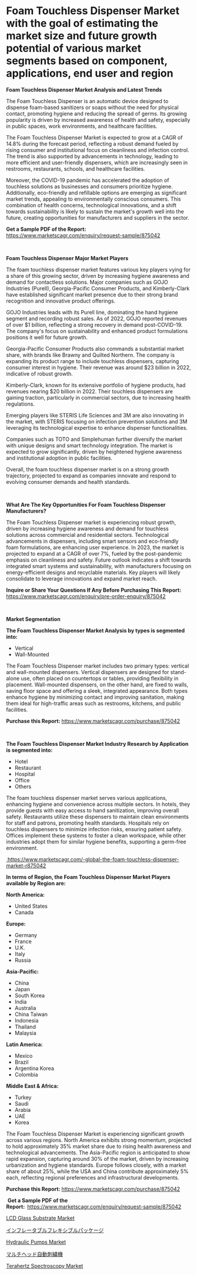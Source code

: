 <p><h1>Foam Touchless Dispenser Market with the goal of estimating the market size and future growth potential of various market segments based on component, applications, end user and region</h1></p><p><strong>Foam Touchless Dispenser Market Analysis and Latest Trends</strong></p>
<p><p>The Foam Touchless Dispenser is an automatic device designed to dispense foam-based sanitizers or soaps without the need for physical contact, promoting hygiene and reducing the spread of germs. Its growing popularity is driven by increased awareness of health and safety, especially in public spaces, work environments, and healthcare facilities. </p><p>The Foam Touchless Dispenser Market is expected to grow at a CAGR of 14.8% during the forecast period, reflecting a robust demand fueled by rising consumer and institutional focus on cleanliness and infection control. The trend is also supported by advancements in technology, leading to more efficient and user-friendly dispensers, which are increasingly seen in restrooms, restaurants, schools, and healthcare facilities. </p><p>Moreover, the COVID-19 pandemic has accelerated the adoption of touchless solutions as businesses and consumers prioritize hygiene. Additionally, eco-friendly and refillable options are emerging as significant market trends, appealing to environmentally conscious consumers. This combination of health concerns, technological innovations, and a shift towards sustainability is likely to sustain the market's growth well into the future, creating opportunities for manufacturers and suppliers in the sector.</p></p>
<p><strong>Get a Sample PDF of the Report:&nbsp;</strong> <a href="https://www.marketscagr.com/enquiry/request-sample/875042">https://www.marketscagr.com/enquiry/request-sample/875042</a></p>
<p>&nbsp;</p>
<p><strong>Foam Touchless Dispenser Major Market Players</strong></p>
<p><p>The foam touchless dispenser market features various key players vying for a share of this growing sector, driven by increasing hygiene awareness and demand for contactless solutions. Major companies such as GOJO Industries (Purell), Georgia-Pacific Consumer Products, and Kimberly-Clark have established significant market presence due to their strong brand recognition and innovative product offerings.</p><p>GOJO Industries leads with its Purell line, dominating the hand hygiene segment and recording robust sales. As of 2022, GOJO reported revenues of over $1 billion, reflecting a strong recovery in demand post-COVID-19. The company's focus on sustainability and enhanced product formulations positions it well for future growth.</p><p>Georgia-Pacific Consumer Products also commands a substantial market share, with brands like Brawny and Quilted Northern. The company is expanding its product range to include touchless dispensers, capturing consumer interest in hygiene. Their revenue was around $23 billion in 2022, indicative of robust growth.</p><p>Kimberly-Clark, known for its extensive portfolio of hygiene products, had revenues nearing $20 billion in 2022. Their touchless dispensers are gaining traction, particularly in commercial sectors, due to increasing health regulations.</p><p>Emerging players like STERIS Life Sciences and 3M are also innovating in the market, with STERIS focusing on infection prevention solutions and 3M leveraging its technological expertise to enhance dispenser functionalities. </p><p>Companies such as TOTO and Simplehuman further diversify the market with unique designs and smart technology integration. The market is expected to grow significantly, driven by heightened hygiene awareness and institutional adoption in public facilities.</p><p>Overall, the foam touchless dispenser market is on a strong growth trajectory, projected to expand as companies innovate and respond to evolving consumer demands and health standards.</p></p>
<p>&nbsp;</p>
<p><strong>What Are The Key Opportunities For Foam Touchless Dispenser Manufacturers?</strong></p>
<p><p>The Foam Touchless Dispenser market is experiencing robust growth, driven by increasing hygiene awareness and demand for touchless solutions across commercial and residential sectors. Technological advancements in dispensers, including smart sensors and eco-friendly foam formulations, are enhancing user experience. In 2023, the market is projected to expand at a CAGR of over 7%, fueled by the post-pandemic emphasis on cleanliness and safety. Future outlook indicates a shift towards integrated smart systems and sustainability, with manufacturers focusing on energy-efficient designs and recyclable materials. Key players will likely consolidate to leverage innovations and expand market reach.</p></p>
<p><strong>Inquire or Share Your Questions If Any Before Purchasing This Report:</strong> <a href="https://www.marketscagr.com/enquiry/pre-order-enquiry/875042">https://www.marketscagr.com/enquiry/pre-order-enquiry/875042</a></p>
<p>&nbsp;</p>
<p><strong>Market Segmentation</strong></p>
<p><strong>The Foam Touchless Dispenser Market Analysis by types is segmented into:</strong></p>
<p><ul><li>Vertical</li><li>Wall-Mounted</li></ul></p>
<p><p>The Foam Touchless Dispenser market includes two primary types: vertical and wall-mounted dispensers. Vertical dispensers are designed for stand-alone use, often placed on countertops or tables, providing flexibility in placement. Wall-mounted dispensers, on the other hand, are fixed to walls, saving floor space and offering a sleek, integrated appearance. Both types enhance hygiene by minimizing contact and improving sanitation, making them ideal for high-traffic areas such as restrooms, kitchens, and public facilities.</p></p>
<p><strong>Purchase this Report:&nbsp;</strong><a href="https://www.marketscagr.com/purchase/875042">https://www.marketscagr.com/purchase/875042</a></p>
<p>&nbsp;</p>
<p><strong>The Foam Touchless Dispenser Market Industry Research by Application is segmented into:</strong></p>
<p><ul><li>Hotel</li><li>Restaurant</li><li>Hospital</li><li>Office</li><li>Others</li></ul></p>
<p><p>The foam touchless dispenser market serves various applications, enhancing hygiene and convenience across multiple sectors. In hotels, they provide guests with easy access to hand sanitization, improving overall safety. Restaurants utilize these dispensers to maintain clean environments for staff and patrons, promoting health standards. Hospitals rely on touchless dispensers to minimize infection risks, ensuring patient safety. Offices implement these systems to foster a clean workspace, while other industries adopt them for similar hygiene benefits, supporting a germ-free environment.</p></p>
<p><a href="https://www.marketscagr.com/-global-the-foam-touchless-dispenser-market-r875042">&nbsp;https://www.marketscagr.com/-global-the-foam-touchless-dispenser-market-r875042</a></p>
<p><strong>In terms of Region, the Foam Touchless Dispenser Market Players available by Region are:</strong></p>
<p>
    <p> <strong> North America: </strong>
        <ul>
            <li>United States</li>
            <li>Canada</li>
        </ul>
        </p> 
    <p> <strong> Europe: </strong>
        <ul>
            <li>Germany</li>
            <li>France</li>
            <li>U.K.</li>
            <li>Italy</li>
            <li>Russia</li>
        </ul>
        </p> 
    <p> <strong> Asia-Pacific: </strong>
        <ul>
            <li>China</li>
            <li>Japan</li>
            <li>South Korea</li>
            <li>India</li>
            <li>Australia</li>
            <li>China Taiwan</li>
            <li>Indonesia</li>
            <li>Thailand</li>
            <li>Malaysia</li>
        </ul>
        </p> 
    <p> <strong> Latin America: </strong>
        <ul>
            <li>Mexico</li>
            <li>Brazil</li>
            <li>Argentina Korea</li>
            <li>Colombia</li>
        </ul>
        </p> 
    <p> <strong> Middle East & Africa: </strong>
        <ul>
            <li>Turkey</li>
            <li>Saudi</li>
            <li>Arabia</li>
            <li>UAE</li>
            <li>Korea</li>
        </ul>
    </p>
    </p>
<p><p>The Foam Touchless Dispenser Market is experiencing significant growth across various regions. North America exhibits strong momentum, projected to hold approximately 35% market share due to rising health awareness and technological advancements. The Asia-Pacific region is anticipated to show rapid expansion, capturing around 30% of the market, driven by increasing urbanization and hygiene standards. Europe follows closely, with a market share of about 25%, while the USA and China contribute approximately 5% each, reflecting regional preferences and infrastructural developments.</p></p>
<p><strong>Purchase this Report: </strong><a href="https://www.marketscagr.com/purchase/875042">https://www.marketscagr.com/purchase/875042</a></p>
<p>&nbsp;<strong>Get a Sample PDF of the Report:&nbsp;&nbsp;</strong><a href="https://www.marketscagr.com/enquiry/request-sample/875042">https://www.marketscagr.com/enquiry/request-sample/875042</a></p>
<p><strong></strong></p>
<p><p><a href="https://issuu.com/reportprime-2/docs/lcd-glass-substrate-market-size-203_d12e5ce36f9d2d">LCD Glass Substrate Market</a></p><p><a href="https://medium.com/@lindakreitz2023/inflatable-flexible-packaging-market-%E3%81%AF-%E3%82%B3%E3%82%B9%E3%83%88%E7%AE%A1%E7%90%86%E3%81%A8%E5%8A%B9%E7%8E%87%E5%90%91%E4%B8%8A%E3%82%92%E5%84%AA%E5%85%88%E3%81%97%E3%81%BE%E3%81%99-%E3%81%95%E3%82%89%E3%81%AB-%E5%A0%B1%E5%91%8A%E6%9B%B8%E3%81%AF%E5%B8%82%E5%A0%B4%E3%81%AE%E9%9C%80%E8%A6%81%E9%9D%A2%E3%81%A8%E4%BE%9B%E7%B5%A6%E9%9D%A2%E3%81%AE%E4%B8%A1%E6%96%B9%E3%82%92%E3%82%AB%E3%83%90%E3%83%BC%E3%81%97%E3%81%A6%E3%81%84%E3%81%BE%E3%81%99-0926a6aabe40">インフレータブルフレキシブルパッケージ</a></p><p><a href="https://medium.com/@bethelokon998/the-hydraulic-pumps-market-has-grown-significantly-as-a-result-of-several-important-causes-baab3b35501f">Hydraulic Pumps Market</a></p><p><a href="https://medium.com/@lindakreitz2023/multi-head-automatic-embroidery-machine-01d6c91c51d7">マルチヘッド自動刺繍機</a></p><p><a href="https://www.linkedin.com/pulse/terahertz-spectroscopy-market-share-size-trends-industry-analysis-cwcif?trackingId=L9U6a4MEQd6BqxNhQ8XhIA%3D%3D">Terahertz Spectroscopy Market</a></p></p>
